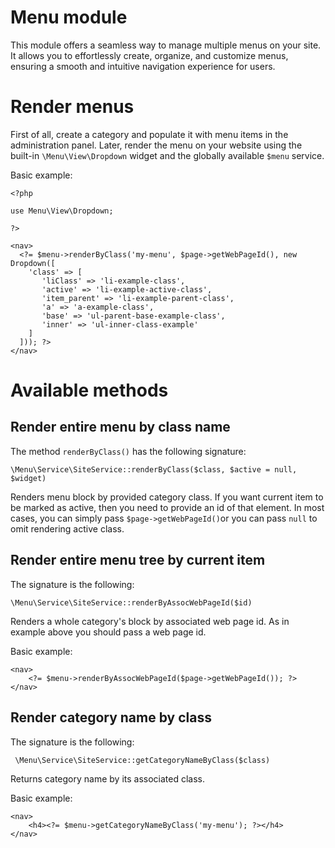 Menu module
===========
This module offers a seamless way to manage multiple menus on your site. It allows you to effortlessly create, organize, and customize menus, ensuring a smooth and intuitive navigation experience for users.

# Render menus
First of all, create a category and populate it with menu items in the administration panel. Later, render the menu on your website using the built-in `\Menu\View\Dropdown` widget and the globally available `$menu` service.

Basic example:

    <?php
    
    use Menu\View\Dropdown;
    
    ?>
    
    <nav>
      <?= $menu->renderByClass('my-menu', $page->getWebPageId(), new Dropdown([
        'class' => [
           'liClass' => 'li-example-class',
           'active' => 'li-example-active-class',
           'item_parent' => 'li-example-parent-class',
           'a' => 'a-example-class',
           'base' => 'ul-parent-base-example-class',
           'inner' => 'ul-inner-class-example'
        ]
      ])); ?>
    </nav>



# Available methods

## Render entire menu by class name
The method `renderByClass()` has the following signature:

    \Menu\Service\SiteService::renderByClass($class, $active = null, $widget)

Renders menu block by provided category class. If you want current item to be marked as active, then you need to provide an id of that element. In most cases, you can simply pass `$page->getWebPageId()`or you can pass `null` to omit rendering active class.


## Render entire menu tree by current item
The signature is the following:

    \Menu\Service\SiteService::renderByAssocWebPageId($id)

Renders a whole category's block by associated web page id. As in example above you should pass a web page id.

Basic example:

    <nav>
	    <?= $menu->renderByAssocWebPageId($page->getWebPageId()); ?>
    </nav>

## Render category name by class

The signature is the following:

     \Menu\Service\SiteService::getCategoryNameByClass($class)
    
Returns category name by its associated class.

Basic example:

    <nav>
        <h4><?= $menu->getCategoryNameByClass('my-menu'); ?></h4>
    </nav>
